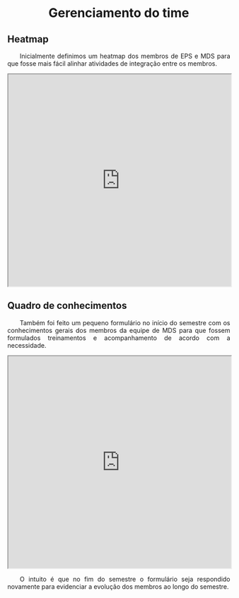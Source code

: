 <h1 style="text-align: center">Gerenciamento do time</h1>

## Heatmap

<p style="text-align:justify">&emsp;&emsp;Inicialmente definimos um heatmap dos membros de EPS e MDS para que fosse mais fácil alinhar atividades de integração entre os membros.</p>

<iframe width="100%" height="480px" style={{minWidth: "640px", minHeight: "480px", backgroundColor: "#f4f4f4", border: "1px solid #efefef" }} src="https://docs.google.com/spreadsheets/d/e/2PACX-1vR6d0bcVBetEjGmix3NuJGzLYeAyVDLlXkPHYSRRa6o1p8DUx3ZCZHEYhQh1mzz7YlZXAnlmYLPv9o1/pubhtml"></iframe>

## Quadro de conhecimentos

<p style="text-align:justify">&emsp;&emsp;Também foi feito um pequeno formulário no início do semestre com os conhecimentos gerais dos membros da equipe de MDS para que fossem formulados treinamentos e acompanhamento de acordo com a necessidade.</p>

<iframe width="100%" height="480px" style={{minWidth: "640px", minHeight: "480px", backgroundColor: "#f4f4f4", border: "1px solid #efefef" }} src="https://docs.google.com/spreadsheets/d/e/2PACX-1vQPPoI3caNgoKbrpXCgKvxoqXqJRTh_8lsjvL7KVpmEs5CNF9Ex0HTIUD-ltUAztzPExpuHfoSEL581/pubhtml"></iframe>

<p style="text-align:justify">&emsp;&emsp;O intuito é que no fim do semestre o formulário seja respondido novamente para evidenciar a evolução dos membros ao longo do semestre.</p>